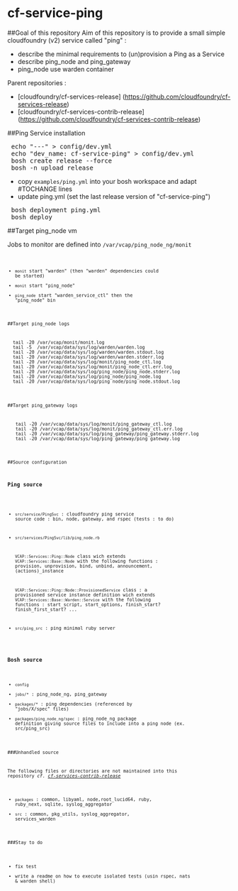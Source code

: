 cf-service-ping
===============

##Goal of this repository
Aim of this repository is to provide a small simple cloudfoundry (v2) service called "ping" :
- describe the minimal requirements to (un)provision a Ping as a Service
- describe ping_node and ping_gateway
- ping_node use warden container


Parent repositories : 
- [cloudfoundry/cf-services-release] (https://github.com/cloudfoundry/cf-services-release)
- [cloudfoundry/cf-services-contrib-release] (https://github.com/cloudfoundry/cf-services-contrib-release)

##Ping Service installation

<pre>
 echo "---" > config/dev.yml
 echo "dev_name: cf-service-ping" > config/dev.yml
 bosh create release --force
 bosh -n upload release
</pre>

- copy <code>examples/ping.yml</code> into your bosh workspace and adapt #TOCHANGE lines
- update ping.yml (set the last release version of "cf-service-ping")

<pre>
 bosh deployment ping.yml
 bosh deploy
</pre>

##Target ping_node vm

Jobs to monitor are defined into <code>/var/vcap/ping_node_ng/monit<code>
- <code>monit</code> start "warden" (then "warden" dependencies could be started)
- <code>monit</code> start "ping_node"
- <code>ping_node</code> start "warden_service_ctl" then the "ping_node" bin

##Target ping_node logs

<pre>
  tail -20 /var/vcap/monit/monit.log
  tail -5  /var/vcap/data/sys/log/warden/warden.log
  tail -20 /var/vcap/data/sys/log/warden/warden.stdout.log
  tail -20 /var/vcap/data/sys/log/warden/warden.stderr.log
  tail -20 /var/vcap/data/sys/log/monit/ping_node_ctl.log
  tail -20 /var/vcap/data/sys/log/monit/ping_node_ctl.err.log
  tail -20 /var/vcap/data/sys/log/ping_node/ping_node.stderr.log
  tail -20 /var/vcap/data/sys/log/ping_node/ping_node.log
  tail -20 /var/vcap/data/sys/log/ping_node/ping_node.stdout.log
</pre>

##Target ping_gateway logs

<pre>
   tail -20 /var/vcap/data/sys/log/monit/ping_gateway_ctl.log
   tail -20 /var/vcap/data/sys/log/monit/ping_gateway_ctl.err.log
   tail -20 /var/vcap/data/sys/log/ping_gateway/ping_gateway.stderr.log
   tail -20 /var/vcap/data/sys/log/ping_gateway/ping_gateway.log
</pre>

##Source configuration

### Ping source

- <code>src/service/PingSvc</code> : cloudfoundry ping service source code : bin, node, gateway, and rspec (tests : to do)
 
- <code>src/services/PingSvc/lib/ping_node.rb</code>

    <code>VCAP::Services::Ping::Node</code> class 
      wich extends <code>VCAP::Services::Base::Node</code> with the following functions : provision, unprovision, bind, unbind, announcement, (actions)_instance

    <code>VCAP::Services::Ping::Node::ProvisionedService</code> class : a provisioned service instance definition
      wich extends <code>VCAP::Services::Base::Warden::Service</code>
      with the following functions : start_script, start_options, finish_start? finish_first_start? ...

- <code>src/ping_src</code> : ping minimal ruby server


### Bosh source

- <code>config</code>
- <code>jobs/*</code> : ping_node_ng, ping_gateway
- <code>packages/*</code> : ping dependencies (referenced by "jobs/X/spec" files)
- <code>packages/ping_node_ng/spec</code> : ping_node_ng package definition giving source files to include into a ping node (ex. src/ping_src)


###Unhandled source

The following files or directories are not maintained into this repository _cf. [cf-services-contrib-release](https://github.com/cloudfoundry/cf-services-contrib-release/)_

- <code>packages</code> : common, libyaml, node,root_lucid64, ruby, ruby_next, sqlite, syslog_aggregator
- <code>src</code> : common, pkg_utils, syslog_aggregator, services_warden


###Stay to do
- fix test 
- write a readme on how to execute isolated tests (usin rspec, nats & warden shell)
